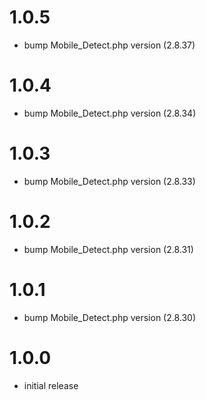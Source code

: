 1.0.5
=====

* bump Mobile_Detect.php version (2.8.37)

1.0.4
=====

* bump Mobile_Detect.php version (2.8.34)

1.0.3
=====

* bump Mobile_Detect.php version (2.8.33)

1.0.2
=====

* bump Mobile_Detect.php version (2.8.31)

1.0.1
=====

* bump Mobile_Detect.php version (2.8.30)

1.0.0
=====

* initial release
